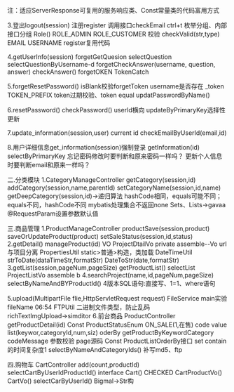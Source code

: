 注：适应ServerResponse可复用的服务响应类、Const常量类的代码富用方式


3.登出logout(session)
    注册register 调用接口checkEmail  ctrl+t
    枚举分组、内部接口分组 Role() ROLE_ADMIN ROLE_CUSTOMER
    校验 checkValid(str,type) EMAIL USERNAME register复用代码

4.getUserInfo(session)
    forgetGetQuesion selectQuestion selectQuestionByUsername-d
    forgetCheckAnswer(username, question, answer)
    checkAnswer() forgetOKEN  TokenCatch
    
5.forgetResetPassword()
     isBlank校验forgetToken  username是否存在
    _token TOKEN_PREFIX token过期校验、token equal
     updatPasswordByName()
 
6.resetPassword() checkPassword() userId横向
    updateByPrimaryKey选择性更新

7.update_information(session,user) current id
    checkEmailByUserId(email,id)

8.用户详细信息get_information(session)强制登录
     getInformation(id) selectByPrimaryKey
  忘记密码修改时要判断和原来密码一样吗？
  更新个人信息时要判断email和原来一样吗？
  
 二.分类模块
   1.CategoryManageController
    getCategory(session,id)
    addCategory(session,name,parentId)
    setCategoryName(session,id,name)
    getDeepCategory(session,id)→递归算法
    hashCode相同，equals可能不同；equals不同，hashCode不同
  mybatis处理集合不返回none
    Sets、Lists→gavaa
    @RequestParam设置参数默认值
     
 三.商品管理
  1.ProductManageController
   productSave(session,product)
   saveOrUpdateProduct(product)
   setSaleStatus(session,id,status)
  2.getDetail()
   manageProduct(id) VO
   ProjectDtailVo
  private assemble--Vo url与项目分离
   PropertiesUtil static>普通>构造，类加载
   DateTimeUtil strToDate(dataTimeStr,formatStr)
                DateToStr(date,formatStr)
  3.getList(session,pageNum,pageSize)
   getProductList()  selectList
   ProjectListVo assemble b
  4.searchProject(name,id,pageNum,pageSize) selectByNameAndBYProductId()
   4版本SQL语句:直接写、1=1、where语句
 
  5.upload(MultipartFile flie,HttpServletRequest request) FileService
   main实验fileName 06:54 FTPUtil
   二进制文件类型，防止乱码
   richTextImgUpload→simditor
  6.前台商品
   ProductController
 getProductDetail(id) Const ProductStatusEnum
   ON_SALE(1,在售) code value
   list(keywor,categoryId,num,siz)
   oderBy 
 getProductByKeywordCategory
   codeMessage 参数校验 page源码
   Const ProductListOrderBy接口
   set contain的时间复杂度1
   selectByNameAndCategoryIds()
 补写md5、ftp
 
 四.购物车
  CartController
  add(count,productId)
  selectCartByUserIdProductId()
 interface Cart() CHECKED
  CartProductVo() CartVo()
  selectCarByUserId() Bigmal→Str构
